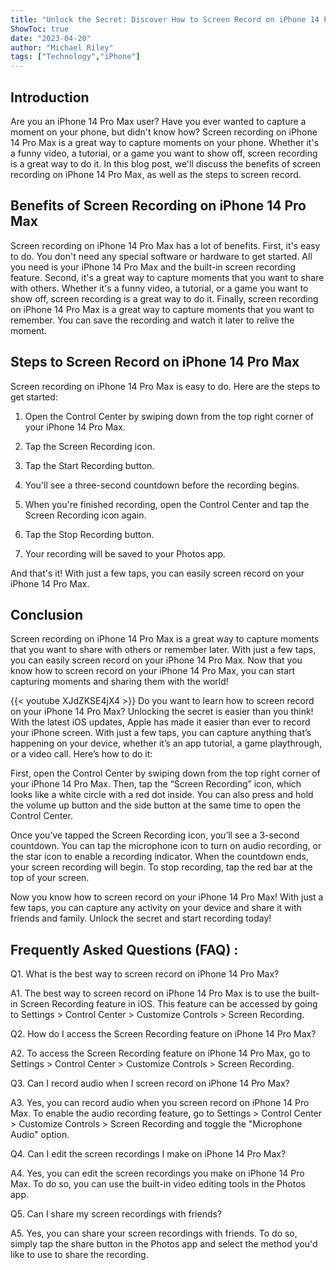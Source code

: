 ```yaml
---
title: "Unlock the Secret: Discover How to Screen Record on iPhone 14 Pro Max!"
ShowToc: true 
date: "2023-04-20"
author: "Michael Riley" 
tags: ["Technology","iPhone"]
---
```

## Introduction

Are you an iPhone 14 Pro Max user? Have you ever wanted to capture a moment on your phone, but didn't know how? Screen recording on iPhone 14 Pro Max is a great way to capture moments on your phone. Whether it's a funny video, a tutorial, or a game you want to show off, screen recording is a great way to do it. In this blog post, we'll discuss the benefits of screen recording on iPhone 14 Pro Max, as well as the steps to screen record. 

## Benefits of Screen Recording on iPhone 14 Pro Max

Screen recording on iPhone 14 Pro Max has a lot of benefits. First, it's easy to do. You don't need any special software or hardware to get started. All you need is your iPhone 14 Pro Max and the built-in screen recording feature. Second, it's a great way to capture moments that you want to share with others. Whether it's a funny video, a tutorial, or a game you want to show off, screen recording is a great way to do it. Finally, screen recording on iPhone 14 Pro Max is a great way to capture moments that you want to remember. You can save the recording and watch it later to relive the moment. 

## Steps to Screen Record on iPhone 14 Pro Max

Screen recording on iPhone 14 Pro Max is easy to do. Here are the steps to get started: 

1. Open the Control Center by swiping down from the top right corner of your iPhone 14 Pro Max. 

2. Tap the Screen Recording icon. 

3. Tap the Start Recording button. 

4. You'll see a three-second countdown before the recording begins. 

5. When you're finished recording, open the Control Center and tap the Screen Recording icon again. 

6. Tap the Stop Recording button. 

7. Your recording will be saved to your Photos app. 

And that's it! With just a few taps, you can easily screen record on your iPhone 14 Pro Max. 

## Conclusion

Screen recording on iPhone 14 Pro Max is a great way to capture moments that you want to share with others or remember later. With just a few taps, you can easily screen record on your iPhone 14 Pro Max. Now that you know how to screen record on your iPhone 14 Pro Max, you can start capturing moments and sharing them with the world!

{{< youtube XJdZKSE4jX4 >}} 
Do you want to learn how to screen record on your iPhone 14 Pro Max? Unlocking the secret is easier than you think! With the latest iOS updates, Apple has made it easier than ever to record your iPhone screen. With just a few taps, you can capture anything that’s happening on your device, whether it’s an app tutorial, a game playthrough, or a video call. Here’s how to do it:

First, open the Control Center by swiping down from the top right corner of your iPhone 14 Pro Max. Then, tap the “Screen Recording” icon, which looks like a white circle with a red dot inside. You can also press and hold the volume up button and the side button at the same time to open the Control Center.

Once you’ve tapped the Screen Recording icon, you’ll see a 3-second countdown. You can tap the microphone icon to turn on audio recording, or the star icon to enable a recording indicator. When the countdown ends, your screen recording will begin. To stop recording, tap the red bar at the top of your screen.

Now you know how to screen record on your iPhone 14 Pro Max! With just a few taps, you can capture any activity on your device and share it with friends and family. Unlock the secret and start recording today!

## Frequently Asked Questions (FAQ) :
Q1. What is the best way to screen record on iPhone 14 Pro Max?

A1. The best way to screen record on iPhone 14 Pro Max is to use the built-in Screen Recording feature in iOS. This feature can be accessed by going to Settings > Control Center > Customize Controls > Screen Recording.

Q2. How do I access the Screen Recording feature on iPhone 14 Pro Max?

A2. To access the Screen Recording feature on iPhone 14 Pro Max, go to Settings > Control Center > Customize Controls > Screen Recording.

Q3. Can I record audio when I screen record on iPhone 14 Pro Max?

A3. Yes, you can record audio when you screen record on iPhone 14 Pro Max. To enable the audio recording feature, go to Settings > Control Center > Customize Controls > Screen Recording and toggle the "Microphone Audio" option.

Q4. Can I edit the screen recordings I make on iPhone 14 Pro Max?

A4. Yes, you can edit the screen recordings you make on iPhone 14 Pro Max. To do so, you can use the built-in video editing tools in the Photos app.

Q5. Can I share my screen recordings with friends?

A5. Yes, you can share your screen recordings with friends. To do so, simply tap the share button in the Photos app and select the method you'd like to use to share the recording.


